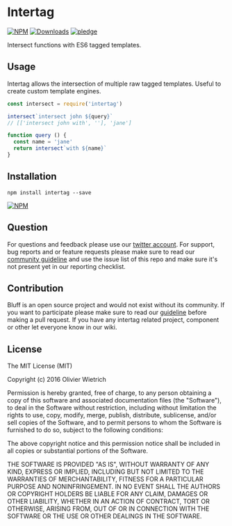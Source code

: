 # Intertag

  [![NPM](https://img.shields.io/npm/v/intertag.svg)](https://www.npmjs.com/package/intertag)
  [![Downloads](https://img.shields.io/npm/dm/intertag.svg)](http://npm-stat.com/charts.html?package=intertag)
  [![pledge](https://bredele.github.io/contributing-guide/community-pledge.svg)](https://github.com/bredele/contributing-guide/blob/master/guidelines.md)

Intersect functions with ES6 tagged templates.

## Usage

Intertag allows the intersection of multiple raw tagged templates. Useful to create custom template engines.

```js
const intersect = require('intertag')

intersect`intersect john ${query}`
// [['intersect john with', ''], 'jane']

function query () {
  const name = 'jane'
  return intersect`with ${name}`
}
```


## Installation

```shell
npm install intertag --save
```

[![NPM](https://nodei.co/npm/intertag.png)](https://nodei.co/npm/intertag/)


## Question

For questions and feedback please use our [twitter account](https://twitter.com/bredeleca). For support, bug reports and or feature requests please make sure to read our
<a href="https://github.com/bredele/contributing-guide/blob/master/guidelines.md" target="_blank">community guideline</a> and use the issue list of this repo and make sure it's not present yet in our reporting checklist.

## Contribution

Bluff is an open source project and would not exist without its community. If you want to participate please make sure to read our <a href="https://github.com/bredele/contributing-guide/blob/master/guidelines.md" target="_blank">guideline</a> before making a pull request. If you have any intertag related project, component or other let everyone know in our wiki.

## License

The MIT License (MIT)

Copyright (c) 2016 Olivier Wietrich

Permission is hereby granted, free of charge, to any person obtaining a copy
of this software and associated documentation files (the "Software"), to deal
in the Software without restriction, including without limitation the rights
to use, copy, modify, merge, publish, distribute, sublicense, and/or sell
copies of the Software, and to permit persons to whom the Software is
furnished to do so, subject to the following conditions:

The above copyright notice and this permission notice shall be included in all
copies or substantial portions of the Software.

THE SOFTWARE IS PROVIDED "AS IS", WITHOUT WARRANTY OF ANY KIND, EXPRESS OR
IMPLIED, INCLUDING BUT NOT LIMITED TO THE WARRANTIES OF MERCHANTABILITY,
FITNESS FOR A PARTICULAR PURPOSE AND NONINFRINGEMENT. IN NO EVENT SHALL THE
AUTHORS OR COPYRIGHT HOLDERS BE LIABLE FOR ANY CLAIM, DAMAGES OR OTHER
LIABILITY, WHETHER IN AN ACTION OF CONTRACT, TORT OR OTHERWISE, ARISING FROM,
OUT OF OR IN CONNECTION WITH THE SOFTWARE OR THE USE OR OTHER DEALINGS IN THE
SOFTWARE.
